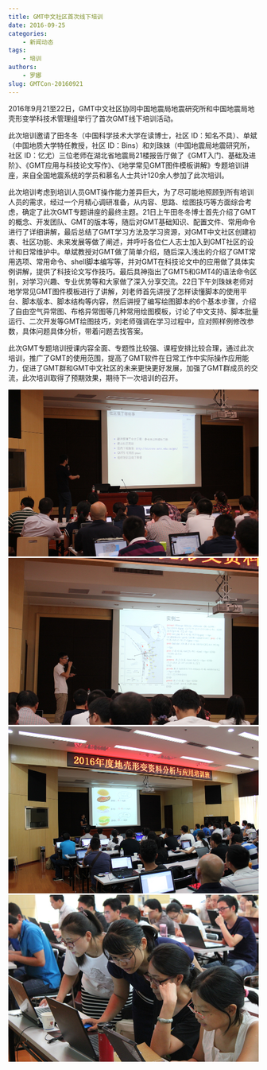```yaml
---
title: GMT中文社区首次线下培训
date: 2016-09-25
categories:
    - 新闻动态
tags:
    - 培训
authors:
    - 罗娜
slug: GMTCon-20160921
---
```


2016年9月21至22日，GMT中文社区协同中国地震局地震研究所和中国地震局地壳形变学科技术管理组举行了首次GMT线下培训活动。

此次培训邀请了田冬冬（中国科学技术大学在读博士，社区 ID：知名不具）、单斌（中国地质大学特任教授，社区 ID：Bins）和刘珠妹（中国地震局地震研究所，社区 ID：忆尤）三位老师在湖北省地震局21楼报告厅做了《GMT入门、基础及进阶》、《GMT应用与科技论文写作》、《地学常见GMT图件模板讲解》专题培训讲座，来自全国地震系统的学员和慕名人士共计120余人参加了此次培训。

此次培训考虑到培训人员GMT操作能力差异巨大，为了尽可能地照顾到所有培训人员的需求，经过一个月精心调研准备，从内容、思路、绘图技巧等方面综合考虑，确定了此次GMT专题讲座的最终主题。21日上午田冬冬博士首先介绍了GMT的概念、开发团队、GMT的版本等，随后对GMT基础知识、配置文件、常用命令进行了详细讲解，最后总结了GMT学习方法及学习资源，对GMT中文社区创建初衷、社区功能、未来发展等做了阐述，并呼吁各位仁人志士加入到GMT社区的设计和日常维护中。单斌教授对GMT做了简单介绍，随后深入浅出的介绍了GMT常用选项、常用命令、shell脚本编写等，并对GMT在科技论文中的应用做了具体实例讲解，提供了科技论文写作技巧。最后具神指出了GMT5和GMT4的语法命令区别，对学习兴趣、专业优势等和大家做了深入分享交流。22日下午刘珠妹老师对地学常见GMT图件模板进行了讲解，刘老师首先讲授了怎样读懂脚本的使用平台、脚本版本、脚本结构等内容，然后讲授了编写绘图脚本的6个基本步骤，介绍了自由空气异常图、布格异常图等几种常用绘图模板，讨论了中文支持、脚本批量运行、二次开发等GMT绘图技巧，刘老师强调在学习过程中，应对照样例修改参数，具体问题具体分析，带着问题去找答案。

此次GMT专题培训授课内容全面、专题性比较强、课程安排比较合理，通过此次培训，推广了GMT的使用范围，提高了GMT软件在日常工作中实际操作应用能力，促进了GMT群和GMT中文社区的未来更快更好发展，加强了GMT群成员的交流，此次培训取得了预期效果，期待下一次培训的召开。

![田冬冬](GMTCon20160921-1.jpg)
![单斌](GMTCon20160921-2.jpg)
![刘珠妹](GMTCon20160921-3.jpg)
![现场互动](GMTCon20160921-4.jpg)
